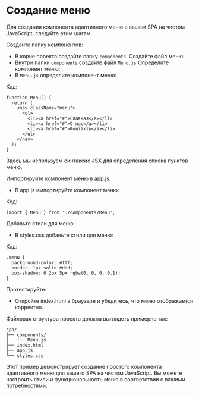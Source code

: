# Создание меню
Для создания компонента адаптивного меню в вашем SPA на чистом JavaScript, следуйте этим шагам.

Создайте папку компонентов:
- В корне проекта создайте папку `components`.
Создайте файл меню:
- Внутри папки `components` создайте файл `Menu.js`
Определите компонент меню:
- В `Menu.js` определите компонент меню:

Код:

    function Menu() {
      return (
        <nav className="menu">
          <ul>
            <li><a href="#">Главная</a></li>
            <li><a href="#">О нас</a></li>
            <li><a href="#">Контакты</a></li>
          </ul>
        </nav>
      );
    }

Здесь мы используем синтаксис JSX для определения списка пунктов меню.

Импортируйте компонент меню в app.js:
- В app.js импортируйте компонент меню:

Код:

    import { Menu } from './components/Menu';

Добавьте стили для меню:
- В styles.css добавьте стили для меню:

Код:

    .menu {
      background-color: #fff;
      border: 1px solid #ddd;
      box-shadow: 0 2px 5px rgba(0, 0, 0, 0.1);
    }

Протестируйте:
- Откройте index.html в браузере и убедитесь, что меню отображается корректно.

Файловая структура проекта должна выглядеть примерно так:

    spa/
    ├── components/
    │   └── Menu.js
    ├── index.html
    ├── app.js
    └── styles.css

Этот пример демонстрирует создание простого компонента адаптивного меню для вашего SPA на чистом JavaScript. Вы можете настроить стили и функциональность меню в соответствии с вашими потребностями.
